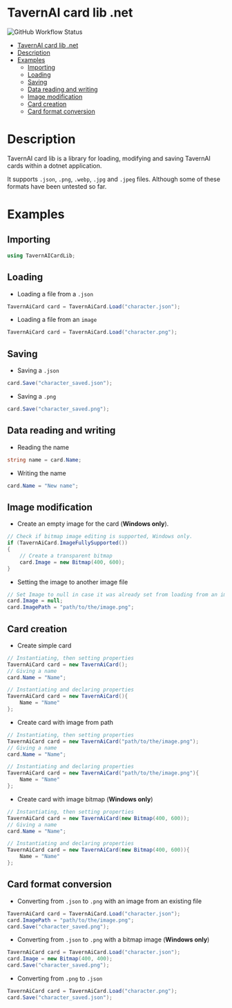 # TavernAI card lib .net

![GitHub Workflow Status](https://img.shields.io/github/actions/workflow/status/gitmylo/TavernAICardLib/dotnet-desktop.yml?style=for-the-badge)

<!-- TOC -->
* [TavernAI card lib .net](#tavernai-card-lib-net)
* [Description](#description)
* [Examples](#examples)
  * [Importing](#importing)
  * [Loading](#loading)
  * [Saving](#saving)
  * [Data reading and writing](#data-reading-and-writing)
  * [Image modification](#image-modification)
  * [Card creation](#card-creation)
  * [Card format conversion](#card-format-conversion)
<!-- TOC -->

# Description
TavernAI card lib is a library for loading, modifying and saving TavernAI cards within a dotnet application.

It supports `.json`, `.png`, `.webp`, `.jpg` and `.jpeg` files. Although some of these formats have been untested so far.

# Examples

## Importing
```csharp
using TavernAICardLib;
```

## Loading
* Loading a file from a `.json`
```csharp
TavernAiCard card = TavernAiCard.Load("character.json");
```
* Loading a file from an `image`
```csharp
TavernAiCard card = TavernAiCard.Load("character.png");
```

## Saving
* Saving a `.json`
```csharp
card.Save("character_saved.json");
```

* Saving a `.png`
```csharp
card.Save("character_saved.png");
```

## Data reading and writing
* Reading the name
```csharp
string name = card.Name;
```

* Writing the name
```csharp
card.Name = "New name";
```

## Image modification
* Create an empty image for the card (**Windows only**).
```csharp
// Check if bitmap image editing is supported, Windows only.
if (TavernAiCard.ImageFullySupported())
{
    // Create a transparent bitmap
    card.Image = new Bitmap(400, 600);
}
```

* Setting the image to another image file
```csharp
// Set Image to null in case it was already set from loading from an image file on Windows.
card.Image = null;
card.ImagePath = "path/to/the/image.png";
```

## Card creation
* Create simple card
```csharp
// Instantiating, then setting properties
TavernAiCard card = new TavernAiCard();
// Giving a name
card.Name = "Name";

// Instantiating and declaring properties
TavernAiCard card = new TavernAiCard(){
    Name = "Name"
};
```

* Create card with image from path
```csharp
// Instantiating, then setting properties
TavernAiCard card = new TavernAiCard("path/to/the/image.png");
// Giving a name
card.Name = "Name";

// Instantiating and declaring properties
TavernAiCard card = new TavernAiCard("path/to/the/image.png"){
    Name = "Name"
};
```

* Create card with image bitmap (**Windows only**)
```csharp
// Instantiating, then setting properties
TavernAiCard card = new TavernAiCard(new Bitmap(400, 600));
// Giving a name
card.Name = "Name";

// Instantiating and declaring properties
TavernAiCard card = new TavernAiCard(new Bitmap(400, 600)){
    Name = "Name"
};
```

## Card format conversion
* Converting from `.json` to `.png` with an image from an existing file
```csharp
TavernAiCard card = TavernAiCard.Load("character.json");
card.ImagePath = "path/to/the/image.png";
card.Save("character_saved.png");
```

* Converting from `.json` to `.png` with a bitmap image (**Windows only**)
```csharp
TavernAiCard card = TavernAiCard.Load("character.json");
card.Image = new Bitmap(400, 400);
card.Save("character_saved.png");
```

* Converting from `.png` to `.json`
```csharp
TavernAiCard card = TavernAiCard.Load("character.png");
card.Save("character_saved.json");
```
